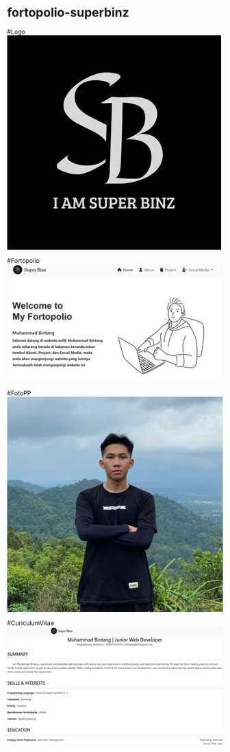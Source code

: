 # fortopolio-superbinz

#Logo
![alt text](https://github.com/Binzqt/fortopolio-superbinz/blob/main/LOGO%20DEWEK.png?raw=true)

#Fortopolio
![alt text](https://github.com/Binzqt/fortopolio-superbinz/blob/36fa323959106be041636fd5806ae561af889f14/Cuplikan%20layar%202024-07-27%20133820.png?raw=true)

#FotoPP
![alt text](https://github.com/Binzqt/fortopolio-superbinz/blob/main/Gambar%20WhatsApp%202024-07-18%20pukul%2015.32.28_bc25eb7e.jpg?raw=true)

#CuriculumVitae
![alt text](https://github.com/Binzqt/fortopolio-superbinz/blob/15381c4b118c7729639b855e0bdfaa1c6d5c42e9/Cuplikan_layar_resized.png?raw=true)
